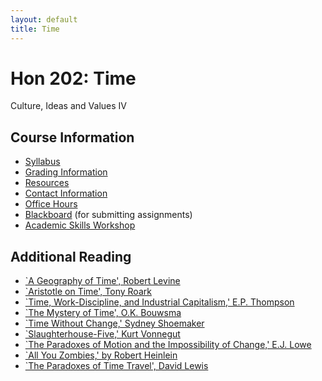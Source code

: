 ```yaml
---
layout: default
title: Time
---
```


# Hon 202: Time

Culture, Ideas and Values IV

## Course Information
+ [Syllabus](Syllabus.pdf)
+ [Grading Information](/Teaching/Grading/)
+ [Resources](/Teaching/Resources/)
+ [Contact Information](/Contact)
+ [Office Hours](/Contact/office)
+ [Blackboard](http://blackboard.njcu.edu) (for submitting assignments)
+ [Academic Skills Workshop](http://www.njcu.edu/counselingcenter/academic-skills-workshops/)



## Additional Reading

+ [`A Geography of Time', Robert Levine](Levine.pdf)
+ [`Aristotle on Time', Tony Roark](Roark.pdf)
+ [`Time, Work-Discipline, and Industrial Capitalism,' E.P. Thompson](Thompson.pdf)
+ [`The Mystery of Time', O.K. Bouwsma](Bouwsma.pdf) 
+ [`Time Without Change,' Sydney Shoemaker](Shoemaker.pdf)
+ [`Slaughterhouse-Five,' Kurt Vonnegut](S5.epub)
+ [`The Paradoxes of Motion and the Impossibility of Change,' E.J. Lowe](LoweZeno.pdf)
+ [`All You Zombies,' by Robert Heinlein](Zombies.pdf)
+ [`The Paradoxes of Time Travel', David Lewis](Lewis.pdf)



